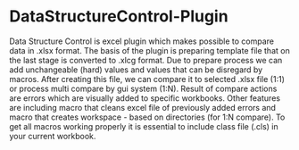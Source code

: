 # DataStructureControl-Plugin
Data Structure Control is excel plugin which makes possible to compare data in .xlsx format. The basis of the plugin is preparing template file that on the last stage is converted to .xlcg format. Due to prepare process we can add unchangeable (hard) values and values that can be disregard by macros. After creating this file, we can compare it to selected .xlsx file (1:1) or process multi compare by gui system (1:N). Result of compare actions are errors which are visually added to specific workbooks. Other features are including macro that cleans excel file of previously added errors and macro that creates workspace - based on directories (for 1:N compare). To get all macros working properly it is essential to include class file (.cls) in your current workbook.

